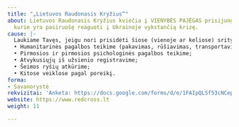 ```yaml
---
title: "„Lietuvos Raudonasis Kryžius“"
about: Lietuvos Raudonasis Kryžius kviečia į VIENYBĖS PAJĖGAS prisijungti savanorius,
  kurie yra pasiruošę reaguoti į Ukrainoje vykstančią krizę.
cause: |-
  Laukiame Tavęs, jeigu nori prisidėti šiose (vienoje ar keliose) srityse:
  • Humanitarinės pagalbos teikime (pakavimas, rūšiavimas, transportavimas, dalinimas);
  • Pirmosios ir pirmosios psichologinės pagalbos teikime;
  • Atvykusiųjų iš užsienio registravime;
  • Šeimos ryšių atkūrime;
  • Kitose veiklose pagal poreikį.
forma:
- Savanorystė
rekvizitai: 'Anketa: https://docs.google.com/forms/d/e/1FAIpQLSf53cNCepvG568i7EQFJYcgrrLquiw8USFmoqDxhR4iboCn7w/viewform?fbclid=IwAR1JNB7O5tFuCUZiRNKxaCmMcnySdR7Q0qWITLCgqj_W6ENJSI8ncytvjBE'
website: https://www.redcross.lt
weight: 11

---
```


